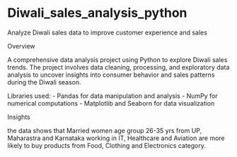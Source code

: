 # Diwali_sales_analysis_python
Analyze Diwali sales data to improve customer experience and sales

Overview

A comprehensive data analysis project using Python to explore Diwali sales trends. The project involves data cleaning, processing, and exploratory data analysis to uncover insights into consumer behavior and sales patterns during the Diwali season.

Libraries used:
    - Pandas for data manipulation and analysis
    - NumPy for numerical computations
    - Matplotlib and Seaborn for data visualization

Insights

the data shows that Married women age group 26-35 yrs from UP,  Maharastra and Karnataka working in IT, Healthcare and Aviation are more likely to buy products from Food, Clothing and Electronics category.

